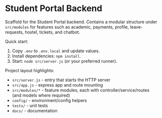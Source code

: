 # Student Portal Backend

Scaffold for the Student Portal backend. Contains a modular structure under `src/modules` for features such as academic, payments, profile, leave-requests, hostel, tickets, and chatbot.

Quick start:

1. Copy `.env` to `.env.local` and update values.
2. Install dependencies: `npm install`.
3. Start: `node src/server.js` (or your preferred runner).

Project layout highlights:

- `src/server.js` - entry that starts the HTTP server
- `src/app.js` - express app and route mounting
- `src/modules/*` - feature modules, each with controller/service/routes (and models where required)
- `config/` - environment/config helpers
- `tests/` - unit tests
- `docs/` - documentation
